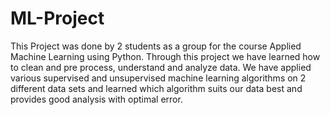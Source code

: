 # ML-Project
This Project was done by 2 students as a group for the course Applied Machine Learning using Python.
Through this project we have learned how to clean and pre process, understand and analyze data.
We have applied various supervised and unsupervised machine learning algorithms on 2 different data sets and learned which algorithm suits our data best and provides good analysis with optimal error.

